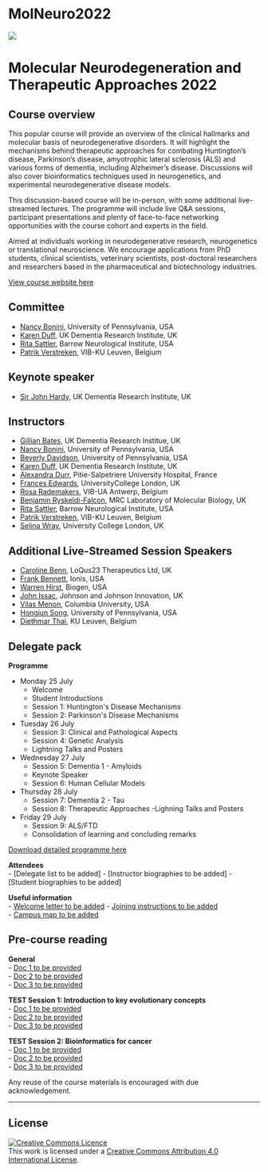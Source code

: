 # MolNeuro2022

 ![](https://coursesandconferences.wellcomeconnectingscience.org/wp-content/themes/wcc_courses_and_conferences/dist/assets/svg/logo.svg) 
   


# Molecular Neurodegeneration and Therapeutic Approaches 2022

## Course overview
This popular course will provide an overview of the clinical hallmarks and molecular basis of neurodegenerative disorders.  It will highlight the mechanisms behind therapeutic approaches for combating Huntington’s disease, Parkinson’s disease, amyotrophic lateral sclerosis (ALS) and various forms of dementia, including Alzheimer’s disease.  Discussions will also cover bioinformatics techniques used in neurogenetics, and experimental neurodegenerative disease models.

This discussion-based course will be in-person, with some additional live-streamed lectures.  The programme will include live Q&A sessions, participant presentations and plenty of face-to-face networking opportunities with the course cohort and experts in the field.

Aimed at individuals working in neurodegenerative research, neurogenetics or translational neuroscience. We encourage applications from PhD students, clinical scientists, veterinary scientists, post-doctoral researchers and researchers based in the pharmaceutical and biotechnology industries.

[View course website here](https://coursesandconferences.wellcomeconnectingscience.org/event/molecular-neurodegeneration-and-therapeutic-approaches-20220725/)

## Committee
- [Nancy Bonini](https://web.sas.upenn.edu/bonini-lab/), University of Pennsylvania, USA
- [Karen Duff](https://ukdri.ac.uk/team/karen-duff), UK Dementia Research Institute, UK
- [Rita Sattler](https://www.barrowneuro.org/person/rita-sattler/), Barrow Neurological Institute, USA
- [Patrik Verstreken](https://cbd.vib.be/labs/verstreken-lab), VIB-KU Leuven, Belgium

## Keynote speaker
- [Sir John Hardy](https://www.ucl.ac.uk/uk-dementia-research-institute/john-hardy), UK Dementia Research Institute, UK

## Instructors
- [Gillian Bates](https://www.ucl.ac.uk/brain-sciences/people/professor-gill-bates), UK Dementia Research Institue, UK
- [Nancy Bonini](https://web.sas.upenn.edu/bonini-lab/), University of Pennsylvania, USA
- [Beverly Davidson](https://www.med.upenn.edu/apps/faculty/index.php/g275/p8762892), University of Pennsylvania, USA
- [Karen Duff](https://ukdri.ac.uk/team/karen-duff), UK Dementia Research Institute, UK
- [Alexandra Durr](https://institutducerveau-icm.org/en/member/?user=922), Pitie-Salpetriere University Hospital, France
- [Frances Edwards](https://www.ucl.ac.uk/biosciences/people/edwards-frances), UniversityCollege London, UK
- [Rosa Rademakers](https://vib.be/labs/rademakers-lab), VIB-UA Antwerp, Belgium
- [Benjamin Ryskeldi-Falcon](https://www2.mrc-lmb.cam.ac.uk/group-leaders/n-to-s/benjamin-falcon/), MRC Laboratory of Molecular Biology, UK
- [Rita Sattler](https://www.barrowneuro.org/person/rita-sattler/), Barrow Neurological Institute, USA
- [Patrik Verstreken](https://cbd.vib.be/labs/verstreken-lab), VIB-KU Leuven, Belgium
- [Selina Wray](https://iris.ucl.ac.uk/iris/browse/profile?upi=SWRAY93), University College London, UK

## Additional Live-Streamed Session Speakers
- [Caroline Benn](https://uk.linkedin.com/in/caroline-l-benn-6b24286?original_referer=https%3A%2F%2Fcoursesandconferences.wellcomeconnectingscience.org%2F), LoQus23 Therapeutics Ltd, UK
- [Frank Bennett](https://www.linkedin.com/authwall?trk=qf&original_referer=https://www.linkedin.com/in/frank-bennett-ph-d-8b26213b&sessionRedirect=https%3A%2F%2Fwww.linkedin.com%2Fin%2Ffrank-bennett-ph-d-8b26213b%3Foriginal_referer%3Dhttps%253A%252F%252Fcoursesandconferences.wellcomeconnectingscience.org%252F), Ionis, USA
- [Warren Hirst](https://www.linkedin.com/in/warren-hirst-ba86034), Biogen, USA
- [John Issac](https://jnjinnovation.com/team/john-isaac), Johnson and Johnson Innovation, UK
- [Vilas Menon](https://www.neurology.columbia.edu/profile/vilas-menon-phd), Columbia University, USA
- [Hongjun Song](https://hosting.med.upenn.edu/epigenetics/people/hongjun-song-ph-d/), University of Pennsylvania, USA
- [Diethmar Thai](https://www.kuleuven.be/wieiswie/en/person/00097737), KU Leuven, Belgium


## Delegate pack
**Programme**  
- Monday 25 July
  - Welcome
  - Student Introductions
  - Session 1: Huntington's Disease Mechanisms
  - Session 2: Parkinson's Disease Mechanisms
- Tuesday 26 July
  - Session 3: Clinical and Pathological Aspects
  - Session 4: Genetic Analysis
  - Lightning Talks and Posters
- Wednesday 27 July
  - Session 5: Dementia 1 - Amyloids
  - Keynote Speaker
  - Session 6: Human Cellular Models
- Thursday 28 July
  - Session 7: Dementia 2 - Tau
  - Session 8: Therapeutic Approaches
  -Lighning Talks and Posters
- Friday 29 July 
  - Session 9: ALS/FTD
  - Consolidation of learning and concluding remarks

[Download detailed programme here](https://coursesandconferences.wellcomeconnectingscience.org/wp-content/uploads/2021/09/Molecular-Neurodegneration-2022-draft-programme-V9-WEBSITE.pdf)

**Attendees**  
     - [Delegate list to be added] 
     - [Instructor biographies to be added] 
     - [Student biographies to be added] 

**Useful information**  
     - [Welcome letter to be added](https://github.com/LucyCriddle/MolNeuro2022/blob/main/Doc_Welcome%20Letter_Molecular%20Neurodegeneration.docx)
     - [Joining instructions to be added](EBEC_2022_programme_online.pdf)  
     - [Campus map to be added](EBEC_2022_programme_online.pdf)  

## Pre-course reading
**General**  
     - [Doc 1 to be provided](EBEC_2022_programme_online.pdf)  
     - [Doc 2 to be provided](EBEC_2022_programme_online.pdf)  
     - [Doc 3 to be provided](EBEC_2022_programme_online.pdf)  
  
**TEST Session 1: Introduction to key evolutionary concepts**  
     - [Doc 1 to be provided](EBEC_2022_programme_online.pdf)  
     - [Doc 2 to be provided](EBEC_2022_programme_online.pdf)  
     - [Doc 3 to be provided](EBEC_2022_programme_online.pdf)  
  
**TEST Session 2: Bioinformatics for cancer**  
     - [Doc 1 to be provided](EBEC_2022_programme_online.pdf)  
     - [Doc 2 to be provided](EBEC_2022_programme_online.pdf)  
     - [Doc 3 to be provided](EBEC_2022_programme_online.pdf)  
  




Any reuse of the course materials is encouraged with due acknowledgement.

******
## License
<a rel="license" href="http://creativecommons.org/licenses/by/4.0/"><img alt="Creative Commons Licence" style="border-width:0" src="https://i.creativecommons.org/l/by/4.0/88x31.png" /></a><br />This work is licensed under a <a rel="license" href="http://creativecommons.org/licenses/by/4.0/">Creative Commons Attribution 4.0 International License</a>.

